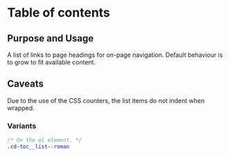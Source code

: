 # Table of contents

## Purpose and Usage
A list of links to page headings for on-page navigation. Default behaviour is to grow to fit available content.

## Caveats
Due to the use of the CSS counters, the list items do not indent when wrapped.

### Variants

```css
/* On the ol element. */
.cd-toc__list--roman
```
